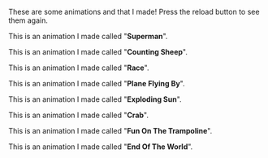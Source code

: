 These are some animations and that I made!
Press the reload button to see them again.

<script src="https://cdn.rawgit.com/processing-js/processing-js/v1.4.8/processing.js"></script>

This is an animation I made called "**Superman**".
<canvas width="400" height="400" data-processing-sources="superman.js"></canvas>

This is an animation I made called "**Counting Sheep**".
<canvas width="400" height="400" data-processing-sources="sheep.js"></canvas>

This is an animation I made called "**Race**".
<canvas width="400" height="400" data-processing-sources="race.js"></canvas>

This is an animation I made called "**Plane Flying By**".
<canvas width="400" height="400" data-processing-sources="planeflyingby.js"></canvas>

This is an animation I made called "**Exploding Sun**".
<canvas width="400" height="400" data-processing-sources="explodingsun.js"></canvas>

This is an animation I made called "**Crab**".
<canvas width="400" height="400" data-processing-sources="crab.js"></canvas>

This is an animation I made called "**Fun On The Trampoline**".
<canvas width="400" height="400" data-processing-sources="funonthetrampoline.js"></canvas>

This is an animation I made called "**End Of The World**".
<canvas width="400" height="400" data-processing-sources="endoftheworld.js"></canvas>

